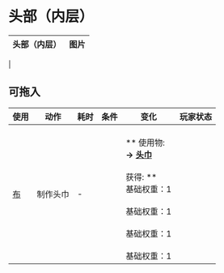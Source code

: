 # 头部（内层）  
>   
  
  头部（内层）  |   图片   
 ----  |  ----:   
   |     
  
## 可拖入  
使用  |  动作  |  耗时  |  条件  |  变化  |  玩家状态  
----  |  ----  |  ----  |  ----  |  ----  |  ----  
[布](Cloth.md)  |  制作头巾<br>  |  -  |    |  <br>** 使用物: **<br>→ [头巾](HeadWrappings.md)<br><br>** 获得: **<br>基础权重：1<br><br>基础权重：1<br><br>基础权重：1<br><br>基础权重：1<br>  |    
